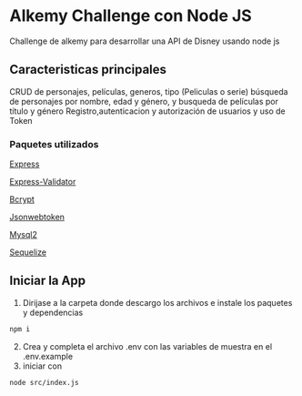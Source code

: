 # Alkemy Challenge con Node JS
Challenge de alkemy para desarrollar una API de Disney usando node js

## Caracteristicas principales
CRUD de personajes, películas, generos, tipo (Peliculas o serie)
búsqueda de personajes por nombre, edad y género, y busqueda de  películas por título y género
Registro,autenticacion y autorización de usuarios y uso de Token

### Paquetes utilizados
[Express](https://expressjs.com/es/)

[Express-Validator](https://www.npmjs.com/package/express-validator)

[Bcrypt](https://www.npmjs.com/package/bcrypt)

[Jsonwebtoken](https://www.npmjs.com/package/jsonwebtoken)

[Mysql2](https://www.npmjs.com/package/mysql2)

[Sequelize](https://www.npmjs.com/package/sequelize)


## Iniciar la App

1. Dirijase a la carpeta donde descargo los archivos e instale los paquetes y dependencias
  ```js
  npm i
  ```
2. Crea y completa el archivo .env con las variables de muestra en el .env.example
3. iniciar con
  ```
  node src/index.js
  ```
